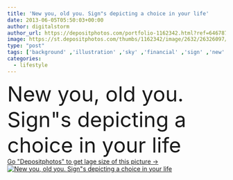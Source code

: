 ```yaml
---
title: 'New you, old you. Sign"s depicting a choice in your life'
date: 2013-06-05T05:50:03+00:00
author: digitalstorm
author_url: https://depositphotos.com/portfolio-1162342.html?ref=64678756
image: https://st.depositphotos.com/thumbs/1162342/image/2632/26326097/api_thumb_450.jpg?forcejpeg=true
type: "post"
tags: ['background' ,'illustration' ,'sky' ,'financial' ,'sign' ,'new' ,'travel' ,'happiness' ,'success' ,'fresh' ,'health' ,'healthy' ,'life' ,'change' ,'family' ,'old' ,'beginning' ,'road' ,'time' ,'concept' ,'dream' ,'age' ,'development' ,'lifestyle' ,'job' ,'way' ,'therapy' ,'future' ,'route' ,'security' ,'in' ,'plan' ,'you' ,'enjoy' ,'goal' ,'choice' ,'retirement' ,'move' ,'begin' ,'start' ,'retire' ,'decision' ,'hope' ,'option' ,'opportunity' ,'for' ,'relationship' ,'marriage' ,'the' ,'divorce' ]
categories: 
  - lifestyle
---
```

<div aling="center">
            <font size="60"> New you, old you. Sign"s depicting a choice in your life</font>   
</div>
<div>
    <a href='https://st.depositphotos.com/thumbs/1162342/image/2632/26326097/api_thumb_450.jpg?forcejpeg=true?ref=64678756' target=_blank > Go "Depositphotos" to get lage size of this picture ->
        <img href='https://st.depositphotos.com/thumbs/1162342/image/2632/26326097/api_thumb_450.jpg?forcejpeg=true?ref=64678756' src='https://st.depositphotos.com/1162342/2632/i/950/depositphotos_26326097-stock-photo-new-you-old-you-signs.jpg?forcejpeg=true' alt='New you, old you. Sign"s depicting a choice in your life' >
    </a>
</div>
